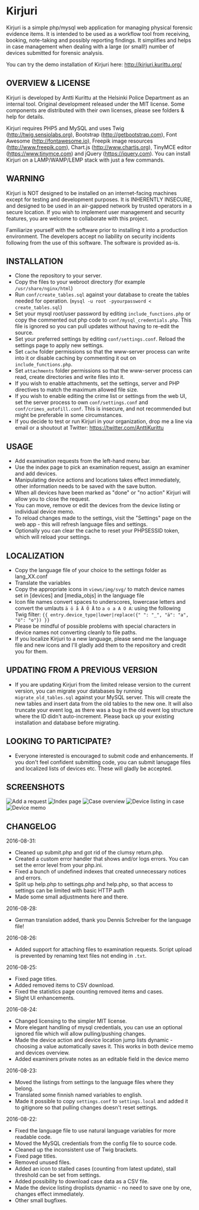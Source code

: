 # Kirjuri
Kirjuri is a simple php/mysql web application for managing physical forensic evidence items. It is intended to be used as a workflow tool from receiving, booking, note-taking and possibly reporting findings. It simplifies and helps in case management when dealing with a large (or small!) number of devices submitted for forensic analysis.

You can try the demo installation of Kirjuri here: http://kirjuri.kurittu.org/

OVERVIEW & LICENSE
------------

Kirjuri is developed by Antti Kurittu at the Helsinki Police Department as an internal tool. Original development released under the MIT license. Some components are distributed with their own licenses, please see folders & help for details.

Kirjuri requires PHP5 and MySQL and uses Twig (http://twig.sensiolabs.org), Bootstrap (http://getbootstrap.com), Font Awesome (http://fontawesome.io), Freepik image resources (http://www.freepik.com), Chart.js (http://www.chartjs.org), TinyMCE editor (https://www.tinymce.com) and jQuery (https://jquery.com). You can install Kirjuri on a LAMP/WAMP/LEMP stack with just a few commands.

WARNING
------------

Kirjuri is NOT designed to be installed on an internet-facing machines except for testing and development purposes. It is INHERENTLY INSECURE, and designed to be used in an air-gapped network by trusted operators in a secure location. If you wish to implement user management and security features, you are welcome to collaborate with this project.

Familiarize yourself with the software prior to installing it into a production environment. The developers accept no liability on security incidents following from the use of this software. The software is provided as-is.

INSTALLATION
------------

* Clone the repository to your server.
* Copy the files to your webroot directory (for example ```/usr/share/nginx/html```)
* Run ```conf/create_tables.sql``` against your database to create the tables needed for operation. (```mysql -u root -pyourpassword < create_tables.sql```)
* Set your mysql root/user password by editing ```include_functions.php``` or copy the commented out php code to ```conf/mysql_credentials.php```. This file is ignored so you can pull updates without having to re-edit the source.
* Set your preferred settings by editing ```conf/settings.conf```. Reload the settings page to apply new settings.
* Set ```cache``` folder permissions so that the www-server process can write into it or disable caching by commenting it out on ```include_functions.php```.
* Set ```attachments``` folder permissions so that the www-server process can read, create directories and write files into it.
* If you wish to enable attachments, set the settings, server and PHP directives to match the maximum allowed file size.
* If you wish to enable editing the crime list or settings from the web UI, set the server process to own ```conf/settings.conf``` and ```conf/crimes_autofill.conf```. This is insecure, and not recommended but might be preferable in some circumstances.
* If you decide to test or run Kirjuri in your organization, drop me a line via email or a shoutout at Twitter: https://twitter.com/AnttiKurittu

USAGE
------------

* Add examination requests from the left-hand menu bar.
* Use the index page to pick an examination request, assign an examiner and add devices.
* Manipulating device actions and locations takes effect immediately, other information needs to be saved with the save button.
* When all devices have been marked as "done" or "no action" Kirjuri will allow you to close the request.
* You can move, remove or edit the devices from the device listing or individual device memo.
* To reload changes made to the settings, visit the "Settings" page on the web app - this will refresh language files and settings.
* Optionally you can clear the cache to reset your PHPSESSID token, which will reload your settings.

LOCALIZATION
------------
* Copy the language file of your choice to the settings folder as lang_XX.conf
* Translate the variables
* Copy the appropriate icons in ```views/img/svg/``` to match device names set in [devices] and [media_objs] in the language file
* Icon file names convert spaces to underscores, lowercase letters and convert the umlauts ```ä ö å Ä Ö Å``` to ```a o a A O A```: using the following Twig filter: ```{{ entry.device_type|lower|replace({" ": "_", "ä": "a", "ö": "o"}) }}```
* Please be mindful of possible problems with special characters in device names not converting cleanly to file paths.
* If you localize Kirjuri to a new language, please send me the language file and new icons and I'll gladly add them to the repository and credit you for them.

UPDATING FROM A PREVIOUS VERSION
------------
* If you are updating Kirjuri from the limited release version to the current version, you can migrate your databases by running ```migrate_old_tables.sql``` against your MySQL server. This will create the new tables and insert data from the old tables to the new one. It will also truncate your event log, as there was a bug in the old event log structure where the ID didn't auto-increment. Please back up your existing installation and database before migrating.

LOOKING TO PARTICIPATE?
------------
* Everyone interested is encouraged to submit code and enhancements. If you don't feel confident submitting code, you can submit lanugage files and localized lists of devices etc. These will gladly be accepted.

SCREENSHOTS
------------

![Add a request](https://github.com/AnttiKurittu/kirjuri/blob/master/conf/screenshot_add_request.png)
![Index page](https://github.com/AnttiKurittu/kirjuri/blob/master/conf/screenshot_index.png)
![Case overview](https://github.com/AnttiKurittu/kirjuri/blob/master/conf/screenshot_overview.png)
![Device listing in case](https://github.com/AnttiKurittu/kirjuri/blob/master/conf/screenshot_devices.png)
![Device memo](https://github.com/AnttiKurittu/kirjuri/blob/master/conf/screenshot_device_memo.png)

CHANGELOG
------------
2016-08-31:

* Cleaned up submit.php and got rid of the clumsy return.php.
* Created a custom error handler that shows and/or logs errors. You can set the error level from your php.ini.
* Fixed a bunch of undefined indexes that created unnecessary notices and errors.
* Split up help.php to settings.php and help.php, so that access to settings can be limited with basic HTTP auth
* Made some small adjustments here and there.

2016-08-28:

* German translation added, thank you Dennis Schreiber for the language file!

2016-08-26:

* Added support for attaching files to examination requests. Script upload is prevented by renaming text files not ending in ```.txt```.

2016-08-25:

* Fixed page titles.
* Added removed items to CSV download.
* Fixed the statistics page counting removed items and cases.
* Slight UI enhancements.

2016-08-24:

* Changed licensing to the simpler MIT license.
* More elegant handling of mysql credentials, you can use an optional ignored file which will allow pulling/pushing changes.
* Made the device action and device location jump lists dynamic - choosing a value automatically saves it. This works in both device memo and devices overview.
* Added examiners private notes as an editable field in the device memo

2016-08-23:

* Moved the listings from settings to the language files where they belong.
* Translated some finnish named variables to english.
* Made it possible to copy ```settings.conf``` to ```settings.local``` and added it to gitignore so that pulling changes doesn't reset settings.

2016-08-22:

* Fixed the language file to use natural language variables for more readable code.
* Moved the MySQL credentials from the config file to source code.
* Cleaned up the inconsistent use of Twig brackets.
* Fixed page titles.
* Removed unused files.
* Added an icon to stalled cases (counting from latest update), stall threshold can be set from settings.
* Added possibility to download case data as a CSV file.
* Made the device listing droplists dynamic - no need to save one by one, changes effect immediately.
* Other small bugfixes.
